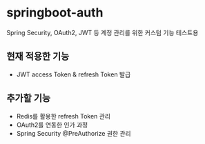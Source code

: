 # springboot-auth
Spring Security, OAuth2, JWT 등 계정 관리를 위한 커스텀 기능 테스트용

## 현재 적용한 기능
- JWT access Token & refresh Token 발급

## 추가할 기능
- Redis를 활용한 refresh Token 관리
- OAuth2를 연동한 인가 과정
- Spring Security @PreAuthorize 권한 관리
